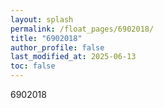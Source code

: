 ```yaml
---
layout: splash
permalink: /float_pages/6902018/
title: "6902018"
author_profile: false
last_modified_at: 2025-06-13
toc: false
---
```

 
6902018
